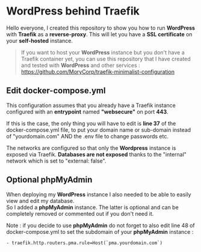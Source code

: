 # WordPress behind Traefik

Hello everyone, I created this repository to show you how to run **WordPress** with **Traefik** as a **reverse-proxy**. This will let you have a **SSL certificate** on your **self-hosted** instance.

> If you want to host your **WordPress** instance but you don't have a Traefik container yet, you can use this repository that I have created and tested with **WordPress** and other services : https://github.com/MoryCorp/traefik-minimalist-configuration

## Edit docker-compose.yml

This configuration assumes that you already have a Traefik instance configured with an **entrypoint** named **"websecure"** on port **443**.

If this is the case, the only thing you will have to edit is **line 37** of the docker-compose.yml file, to put your domain name or sub-domain instead of "yourdomain.com" AND the .env file to change passwords etc.

The networks are configured so that only the **Wordpress** instance is exposed via Traefik. **Databases are not exposed** thanks to the "internal" network which is set to "external: false".

## Optional phpMyAdmin

When deploying my **WordPress** instance I also needed to be able to easily view and edit my database.   
So I added a **phpMyAdmin** instance. The latter is optional and can be completely removed or commented out if you don't need it.

Note : if you decide to use **phpMyAdmin** do not forget to also edit line 48 of docker-compose.yml to set the subdomain of your **phpMyAdmin** instance :

``- traefik.http.routers.pma.rule=Host(`pma.yourdomain.com`)``
